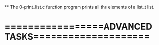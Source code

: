 ** The 0-print_list.c function program prints all the elements of a list_t list.

=================ADVANCED TASKS====================
===================================================

